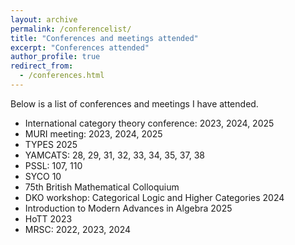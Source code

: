 ```yaml
---
layout: archive
permalink: /conferencelist/
title: "Conferences and meetings attended"
excerpt: "Conferences attended"
author_profile: true
redirect_from: 
  - /conferences.html
---
```

Below is a list of conferences and meetings I have attended.

 <ul>
  <li> International category theory conference: 2023, 2024, 2025 </li>
  <li> MURI meeting: 2023, 2024, 2025 </li>
  <li> TYPES 2025 </li>
  <li> YAMCATS: 28, 29, 31, 32, 33, 34, 35, 37, 38 </li>
  <li> PSSL: 107, 110 </li>
  <li> SYCO 10 </li> 
  <li> 75th British Mathematical Colloquium </li>
  <li> DKO workshop: Categorical Logic and Higher Categories 2024</li>
  <li> Introduction to Modern Advances in Algebra 2025</li>
  <li> HoTT 2023 </li>
  <li> MRSC: 2022, 2023, 2024 </li>
 </ul>
  
